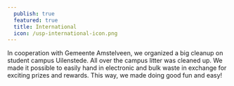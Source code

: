 ```yaml
---
  publish: true
  featured: true
  title: International
  icon: /usp-international-icon.png
---
```


In cooperation with Gemeente Amstelveen, we organized a big cleanup on student campus Uilenstede. All over the campus litter was cleaned up. We made it possible to easily hand in electronic and bulk waste in exchange for exciting prizes and rewards. This way, we made doing good fun and easy!

